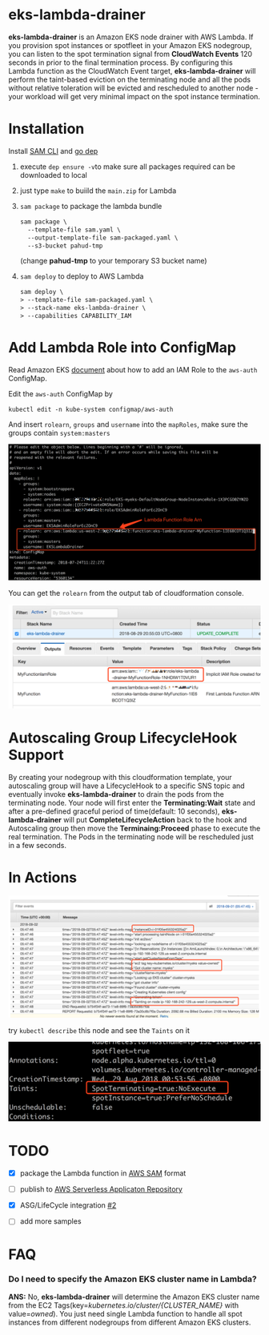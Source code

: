 

# eks-lambda-drainer

**eks-lambda-drainer** is an Amazon EKS node drainer with AWS Lambda. If you provision spot instances or spotfleet in your Amazon EKS nodegroup, you can listen to the spot termination signal from **CloudWatch Events** 120 seconds in prior to the final termination process. By configuring this Lambda function as the CloudWatch Event target, **eks-lambda-drainer**  will perform the taint-based eviction on the terminating node and all the pods without relative toleration will be evicted and rescheduled to another node - your workload will get very minimal impact on the spot instance termination.



# Installation

Install [SAM CLI](https://github.com/awslabs/aws-sam-cli) and [go dep](https://golang.github.io/dep/docs/installation.html)

1. execute `dep ensure -v`to make sure all packages required can be downloaded to local

2. just type `make` to buiild the `main.zip` for Lambda

3. `sam package` to package the lambda bundle

   ```
   sam package \
     --template-file sam.yaml \
     --output-template-file sam-packaged.yaml \
     --s3-bucket pahud-tmp
   ```

   (change **pahud-tmp** to your temporary S3 bucket name)

4. `sam deploy` to deploy to AWS Lambda 

   ```
   sam deploy \
   > --template-file sam-packaged.yaml \
   > --stack-name eks-lambda-drainer \
   > --capabilities CAPABILITY_IAM
   ```


# Add Lambda Role into ConfigMap

Read Amazon EKS [document](https://docs.aws.amazon.com/eks/latest/userguide/add-user-role.html) about how to add an IAM Role to the `aws-auth` ConfigMap. 

Edit the `aws-auth` ConfigMap by 

```
kubectl edit -n kube-system configmap/aws-auth
```

And insert `rolearn`, `groups` and `username` into the `mapRoles`, make sure the groups contain `system:masters`

![](images/04.png)



You can get the `rolearn` from the output tab of cloudformation console.

![](images/05.png)



# Autoscaling Group LifecycleHook Support

By creating your nodegroup with this cloudformation template, your autoscaling group will have a LifecycleHook to a specific SNS topic and eventually invoke **eks-lambda-drainer** to drain the pods from the terminating node. Your node will first enter the **Terminating:Wait** state and after a pre-defined graceful period of time(default: 10 seconds), **eks-lambda-drainer** will put **CompleteLifecycleAction** back to the hook and Autoscaling group then move the **Terminaing:Proceed** phase to execute the real termination. The Pods in the terminating node will be rescheduled just in a few seconds.




# In Actions

![](images/01.png)



try `kubectl describe` this node and see the `Taints` on it

![](images/03.png)





# TODO

- [x] package the Lambda function in [AWS SAM](https://docs.aws.amazon.com/lambda/latest/dg/serverless_app.html) format
- [ ] publish to [AWS Serverless Applicaton Repository](https://aws.amazon.com/tw/serverless/serverlessrepo/)
- [x] ASG/LifeCycle integration [#2](https://github.com/pahud/eks-lambda-drainer/issues/2)
- [ ] add more samples



# FAQ



### Do I need to specify the Amazon EKS cluster name in Lambda?

**ANS:** No, **eks-lambda-drainer** will determine the Amazon EKS cluster name from the EC2 Tags(key=*kubernetes.io/cluster/{CLUSTER_NAME}* with value=*owned*). You just need single Lambda function to handle all spot instances from different nodegroups from different Amazon EKS clusters.

